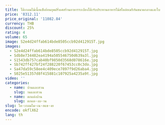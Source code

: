 ```yaml
---
title: โต๊ะกลมไม้เนื้อแข็งย้อนยุคฝรั่งเศสร้านอาหารระเบียงโต๊ะรับประทานอาหารไม้สไตล์อเมริกันขนาดกลางและโบราณ
price: '8312.11'
price_original: '11082.84'
currency: THB
discount: 25%
rating: 4
volume: 65
image: S2e4d24ffab614bde8505ccb92d412915T.jpg
images:
  - S2e4d24ffab614bde8505ccb92d412915T.jpg
  - Sdb8e734482ea4194a505546750d639a3l.jpg
  - S1543db757cab40bf9850d3568d078616e.jpg
  - Sb742ff427bf24f288220f67453cc0c3do.jpg
  - Sa47da59c58ee4c409ece7897f9d26aba4.jpg
  - S025e51357d8f415881c107925a4235a9t.jpg
video: ''
categories:
  - name: บ้านและสวน
    slug: านและสวน
  - name: ตกแต่งบ้าน
    slug: ตกแต-งบ-าน
slug: โต-ะกลมไม-เน-อแข-งย
encode: okflX62
lang: th
---
```

  